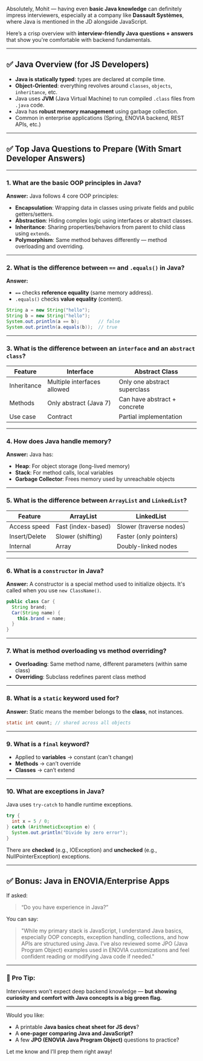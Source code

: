 Absolutely, Mohit — having even **basic Java knowledge** can definitely impress interviewers, especially at a company like **Dassault Systèmes**, where Java is mentioned in the JD alongside JavaScript.

Here’s a crisp overview with **interview-friendly Java questions + answers** that show you're comfortable with backend fundamentals.

---

## ✅ Java Overview (for JS Developers)

* **Java is statically typed**: types are declared at compile time.
* **Object-Oriented**: everything revolves around `classes`, `objects`, `inheritance`, etc.
* Java uses **JVM** (Java Virtual Machine) to run compiled `.class` files from `.java` code.
* Java has **robust memory management** using garbage collection.
* Common in enterprise applications (Spring, ENOVIA backend, REST APIs, etc.)

---

## ✅ Top Java Questions to Prepare (With Smart Developer Answers)

---

### **1. What are the basic OOP principles in Java?**

**Answer:**
Java follows 4 core OOP principles:

* **Encapsulation**: Wrapping data in classes using private fields and public getters/setters.
* **Abstraction**: Hiding complex logic using interfaces or abstract classes.
* **Inheritance**: Sharing properties/behaviors from parent to child class using `extends`.
* **Polymorphism**: Same method behaves differently — method overloading and overriding.

---

### **2. What is the difference between `==` and `.equals()` in Java?**

**Answer:**

* `==` checks **reference equality** (same memory address).
* `.equals()` checks **value equality** (content).

```java
String a = new String("hello");
String b = new String("hello");
System.out.println(a == b);       // false
System.out.println(a.equals(b));  // true
```

---

### **3. What is the difference between an `interface` and an `abstract class`?**

| Feature     | Interface                   | Abstract Class               |
| ----------- | --------------------------- | ---------------------------- |
| Inheritance | Multiple interfaces allowed | Only one abstract superclass |
| Methods     | Only abstract (Java 7)      | Can have abstract + concrete |
| Use case    | Contract                    | Partial implementation       |

---

### **4. How does Java handle memory?**

**Answer:**
Java has:

* **Heap**: For object storage (long-lived memory)
* **Stack**: For method calls, local variables
* **Garbage Collector**: Frees memory used by unreachable objects

---

### **5. What is the difference between `ArrayList` and `LinkedList`?**

| Feature       | ArrayList          | LinkedList              |
| ------------- | ------------------ | ----------------------- |
| Access speed  | Fast (index-based) | Slower (traverse nodes) |
| Insert/Delete | Slower (shifting)  | Faster (only pointers)  |
| Internal      | Array              | Doubly-linked nodes     |

---

### **6. What is a `constructor` in Java?**

**Answer:**
A constructor is a special method used to initialize objects. It's called when you use `new ClassName()`.

```java
public class Car {
  String brand;
  Car(String name) {
    this.brand = name;
  }
}
```

---

### **7. What is method overloading vs method overriding?**

* **Overloading**: Same method name, different parameters (within same class)
* **Overriding**: Subclass redefines parent class method

---

### **8. What is a `static` keyword used for?**

**Answer:**
Static means the member belongs to the **class**, not instances.

```java
static int count; // shared across all objects
```

---

### **9. What is a `final` keyword?**

* Applied to **variables** → constant (can't change)
* **Methods** → can’t override
* **Classes** → can’t extend

---

### **10. What are exceptions in Java?**

Java uses `try-catch` to handle runtime exceptions.

```java
try {
  int x = 5 / 0;
} catch (ArithmeticException e) {
  System.out.println("Divide by zero error");
}
```

There are **checked** (e.g., IOException) and **unchecked** (e.g., NullPointerException) exceptions.

---

## ✅ Bonus: Java in ENOVIA/Enterprise Apps

If asked:

> “Do you have experience in Java?”

You can say:

> "While my primary stack is JavaScript, I understand Java basics, especially OOP concepts, exception handling, collections, and how APIs are structured using Java. I’ve also reviewed some JPO (Java Program Object) examples used in ENOVIA customizations and feel confident reading or modifying Java code if needed."

---

### 📌 Pro Tip:

Interviewers won’t expect deep backend knowledge — **but showing curiosity and comfort with Java concepts is a big green flag.**

---

Would you like:

* A printable **Java basics cheat sheet for JS devs**?
* A **one-pager comparing Java and JavaScript?**
* A few **JPO (ENOVIA Java Program Object)** questions to practice?

Let me know and I’ll prep them right away!
